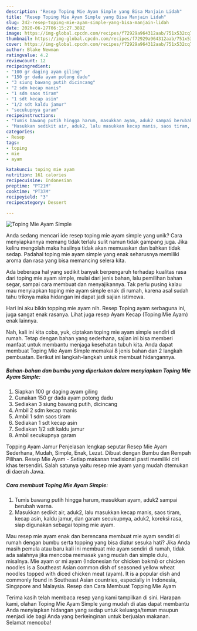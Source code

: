 ```yaml
---
description: "Resep Toping Mie Ayam Simple yang Bisa Manjain Lidah"
title: "Resep Toping Mie Ayam Simple yang Bisa Manjain Lidah"
slug: 242-resep-toping-mie-ayam-simple-yang-bisa-manjain-lidah
date: 2020-06-27T06:15:27.389Z
image: https://img-global.cpcdn.com/recipes/f72929a964312aab/751x532cq70/toping-mie-ayam-simple-foto-resep-utama.jpg
thumbnail: https://img-global.cpcdn.com/recipes/f72929a964312aab/751x532cq70/toping-mie-ayam-simple-foto-resep-utama.jpg
cover: https://img-global.cpcdn.com/recipes/f72929a964312aab/751x532cq70/toping-mie-ayam-simple-foto-resep-utama.jpg
author: Blake Newman
ratingvalue: 4.2
reviewcount: 12
recipeingredient:
- "100 gr daging ayam giling"
- "150 gr dada ayam potong dadu"
- "3 siung bawang putih dicincang"
- "2 sdm kecap manis"
- "1 sdm saos tiram"
- "1 sdt kecap asin"
- "1/2 sdt kaldu jamur"
- "secukupnya garam"
recipeinstructions:
- "Tumis bawang putih hingga harum, masukkan ayam, aduk2 sampai berubah warna."
- "Masukkan sedikit air, aduk2, lalu masukkan kecap manis, saos tiram, kecap asin, kaldu jamur, dan garam secukupnya, aduk2, koreksi rasa, siap digunakan sebagai toping mie ayam."
categories:
- Resep
tags:
- toping
- mie
- ayam

katakunci: toping mie ayam 
nutrition: 161 calories
recipecuisine: Indonesian
preptime: "PT21M"
cooktime: "PT37M"
recipeyield: "3"
recipecategory: Dessert

---
```



![Toping Mie Ayam Simple](https://img-global.cpcdn.com/recipes/f72929a964312aab/751x532cq70/toping-mie-ayam-simple-foto-resep-utama.jpg)

Anda sedang mencari ide resep toping mie ayam simple yang unik? Cara menyiapkannya memang tidak terlalu sulit namun tidak gampang juga. Jika keliru mengolah maka hasilnya tidak akan memuaskan dan bahkan tidak sedap. Padahal toping mie ayam simple yang enak seharusnya memiliki aroma dan rasa yang bisa memancing selera kita.

Ada beberapa hal yang sedikit banyak berpengaruh terhadap kualitas rasa dari toping mie ayam simple, mulai dari jenis bahan, lalu pemilihan bahan segar, sampai cara membuat dan menyajikannya. Tak perlu pusing kalau mau menyiapkan toping mie ayam simple enak di rumah, karena asal sudah tahu triknya maka hidangan ini dapat jadi sajian istimewa.

Hari ini aku bikin topping mie ayam nih. Resep Toping ayam serbaguna ini, juga sangat enak rasanya. Lihat juga resep Ayam Kecap (Toping Mie Ayam) enak lainnya.


Nah, kali ini kita coba, yuk, ciptakan toping mie ayam simple sendiri di rumah. Tetap dengan bahan yang sederhana, sajian ini bisa memberi manfaat untuk membantu menjaga kesehatan tubuh kita. Anda dapat membuat Toping Mie Ayam Simple memakai 8 jenis bahan dan 2 langkah pembuatan. Berikut ini langkah-langkah untuk membuat hidangannya.

<!--inarticleads1-->

##### Bahan-bahan dan bumbu yang diperlukan dalam menyiapkan Toping Mie Ayam Simple:

1. Siapkan 100 gr daging ayam giling
1. Gunakan 150 gr dada ayam potong dadu
1. Sediakan 3 siung bawang putih, dicincang
1. Ambil 2 sdm kecap manis
1. Ambil 1 sdm saos tiram
1. Sediakan 1 sdt kecap asin
1. Sediakan 1/2 sdt kaldu jamur
1. Ambil secukupnya garam


Topping Ayam Jamur Penjelasan lengkap seputar Resep Mie Ayam Sederhana, Mudah, Simple, Enak, Lezat. Dibuat dengan Bumbu dan Rempah Pilihan. Resep Mie Ayam - Setiap makanan tradisional pasti memiliki ciri khas tersendiri. Salah satunya yaitu resep mie ayam yang mudah dtemukan di daerah Jawa. 

<!--inarticleads2-->

##### Cara membuat Toping Mie Ayam Simple:

1. Tumis bawang putih hingga harum, masukkan ayam, aduk2 sampai berubah warna.
1. Masukkan sedikit air, aduk2, lalu masukkan kecap manis, saos tiram, kecap asin, kaldu jamur, dan garam secukupnya, aduk2, koreksi rasa, siap digunakan sebagai toping mie ayam.


Mau resep mie ayam enak dan berencana membuat mie ayam sendiri di rumah dengan bumbu serta topping yang bisa diatur sesuka hati? Jika Anda masih pemula atau baru kali ini membuat mie ayam sendiri di rumah, tidak ada salahnya jika mencoba memasak yang mudah dan simple dulu, misalnya. Mie ayam or mi ayam (Indonesian for chicken bakmi) or chicken noodles is a Southeast Asian common dish of seasoned yellow wheat noodles topped with diced chicken meat (ayam). It is a popular dish and commonly found in Southeast Asian countries, especially in Indonesia, Singapore and Malaysia. Resep dan Cara Membuat Topping Mie Ayam 

Terima kasih telah membaca resep yang kami tampilkan di sini. Harapan kami, olahan Toping Mie Ayam Simple yang mudah di atas dapat membantu Anda menyiapkan hidangan yang sedap untuk keluarga/teman maupun menjadi ide bagi Anda yang berkeinginan untuk berjualan makanan. Selamat mencoba!
